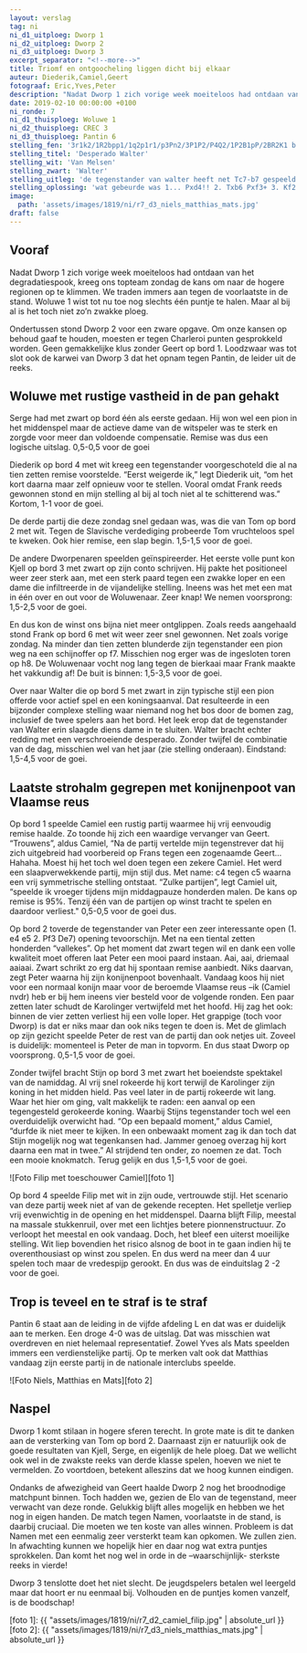 ```yaml
---
layout: verslag
tag: ni
ni_d1_uitploeg: Dworp 1
ni_d2_uitploeg: Dworp 2
ni_d3_uitploeg: Dworp 3
excerpt_separator: "<!--more-->"
title: Triomf en ontgoocheling liggen dicht bij elkaar
auteur: Diederik,Camiel,Geert
fotograaf: Eric,Yves,Peter
description: "Nadat Dworp 1 zich vorige week moeiteloos had ontdaan van het degradatiespook, kreeg ons topteam zondag de kans om naar de hogere regionen op te klimmen."
date: 2019-02-10 00:00:00 +0100
ni_ronde: 7
ni_d1_thuisploeg: Woluwe 1
ni_d2_thuisploeg: CREC 3
ni_d3_thuisploeg: Pantin 6
stelling_fen: '3r1k2/1R2bpp1/1q2p1r1/p3Pn2/3P1P2/P4Q2/1P2B1pP/2BR2K1 b - - 0 1'
stelling_titel: 'Desperado Walter'
stelling_wit: 'Van Melsen'
stelling_zwart: 'Walter'
stelling_uitleg: 'de tegenstander van walter heeft net Tc7-b7 gespeeld en hoopt een dikke vis te vangen: zwart verliest zijn dame, of niet?'
stelling_oplossing: 'wat gebeurde was 1... Pxd4!! 2. Txb6 Pxf3+ 3. Kf2 waarna het snel uit was door torenruil en promotie van de g-pion! de strafste verdediging voor wit na 1... Pxd4 moet ongetwijfeld zijn 2. Txd4 Dxd4+ 3. Le3 Lc5! 4. Tb3! Dd2!! 5. Lxc5+ Kg8 en wit kan de dreiging De1+ niet meer behoorlijk pareren!'
image:
  path: 'assets/images/1819/ni/r7_d3_niels_matthias_mats.jpg'
draft: false
---
```

## Vooraf

Nadat Dworp 1 zich vorige week moeiteloos had ontdaan van het degradatiespook, kreeg ons topteam zondag de kans om naar de hogere regionen op te klimmen. We traden immers aan tegen de voorlaatste in de stand. Woluwe 1 wist tot nu toe nog slechts één puntje te halen. Maar al bij al is het toch niet zo’n zwakke ploeg.

Ondertussen stond Dworp 2 voor een zware opgave. Om onze kansen op behoud gaaf te houden, moesten er tegen Charleroi punten gesprokkeld worden. Geen gemakkelijke klus zonder Geert op bord 1. Loodzwaar was tot slot ook de karwei van Dworp 3 dat het opnam tegen Pantin, de leider uit de reeks.<!--more-->

## Woluwe met rustige vastheid in de pan gehakt

Serge had met zwart op bord één als eerste gedaan. Hij won wel een pion in het middenspel maar de actieve dame van de witspeler was te sterk en zorgde voor meer dan voldoende compensatie. Remise was dus een logische uitslag. 0,5-0,5 voor de goei

Diederik op bord 4 met wit kreeg een tegenstander voorgeschoteld die al na tien zetten remise voorstelde. “Eerst weigerde ik,” legt Diederik uit, “om het kort daarna maar zelf opnieuw voor te stellen. Vooral omdat Frank reeds gewonnen stond en mijn stelling al bij al toch niet al te schitterend was.” Kortom, 1-1 voor de goei.

De derde partij die deze zondag snel gedaan was, was die van Tom op bord 2 met wit. Tegen de Slavische verdediging probeerde Tom vruchteloos spel te kweken. Ook hier remise, een slap begin. 1,5-1,5 voor de goei.

De andere Dworpenaren speelden geïnspireerder. Het eerste volle punt kon Kjell op bord 3 met zwart op zijn conto schrijven. Hij pakte het positioneel weer zeer sterk aan, met een sterk paard tegen een zwakke loper en een dame die infiltreerde in de vijandelijke stelling. Ineens was het met een mat in één over en out voor de Woluwenaar. Zeer knap! We nemen voorsprong: 1,5-2,5 voor de goei.

En dus kon de winst ons bijna niet meer ontglippen. Zoals reeds aangehaald stond Frank op bord 6 met wit weer zeer snel gewonnen. Net zoals vorige zondag. Na minder dan tien zetten blunderde zijn tegenstander een pion weg na een schijnoffer op f7. Misschien nog erger was de ingesloten toren op h8. De Woluwenaar vocht nog lang tegen de bierkaai maar Frank maakte het vakkundig af! De buit is binnen: 1,5-3,5 voor de goei.

Over naar Walter die op bord 5 met zwart in zijn typische stijl een pion offerde voor actief spel en een koningsaanval. Dat resulteerde in een bijzonder complexe stelling waar niemand nog het bos door de bomen zag, inclusief de twee spelers aan het bord. Het leek erop dat de tegenstander van Walter erin slaagde diens dame in te sluiten. Walter bracht echter redding met een verschroeiende desperado. Zonder twijfel de combinatie van de dag, misschien wel van het jaar (zie stelling onderaan). Eindstand: 1,5-4,5 voor de goei.

## Laatste strohalm gegrepen met konijnenpoot van Vlaamse reus

Op bord 1 speelde Camiel een rustig partij waarmee hij vrij eenvoudig remise haalde. Zo toonde hij zich een waardige vervanger van Geert. “Trouwens”, aldus Camiel, “Na de partij vertelde mijn tegenstrever dat hij zich uitgebreid had voorbereid op Frans tegen een zogenaamde Geert... Hahaha. Moest hij het toch wel doen tegen een zekere Camiel. Het werd een slaapverwekkende partij, mijn stijl dus. Met name: c4 tegen c5 waarna een vrij symmetrische stelling ontstaat. “Zulke partijen”, legt Camiel uit, “speelde ik vroeger tijdens mijn middagpauze honderden malen. De kans op remise is 95%. Tenzij één van de partijen op winst tracht te spelen en daardoor verliest." 0,5-0,5 voor de goei dus.

Op bord 2 toverde de tegenstander van Peter een zeer interessante open (1. e4 e5 2. Pf3 De7) opening tevoorschijn. Met na een tiental zetten honderden “vallekes”. Op het moment dat zwart tegen wil en dank een volle kwaliteit moet offeren laat Peter een mooi paard instaan. Aai, aai, driemaal aaiaai. Zwart schrikt zo erg dat hij spontaan remise aanbiedt. Niks daarvan, zegt Peter waarna hij zijn konijnenpoot bovenhaalt. Vandaag koos hij niet voor een normaal konijn maar voor de beroemde Vlaamse reus –ik (Camiel nvdr) heb er bij hem ineens vier besteld voor de volgende ronden. Een paar zetten later schudt de Karolinger vertwijfeld met het hoofd. Hij zag het ook: binnen de vier zetten verliest hij een volle loper. Het grappige (toch voor Dworp) is dat er niks maar dan ook niks tegen te doen is. Met de glimlach op zijn gezicht speelde Peter de rest van de partij dan ook netjes uit. Zoveel is duidelijk: momenteel is Peter de man in topvorm. En dus staat Dworp op voorsprong. 0,5-1,5 voor de goei.

Zonder twijfel bracht Stijn op bord 3 met zwart het boeiendste spektakel van de namiddag. Al vrij snel rokeerde hij kort terwijl de Karolinger zijn koning in het midden hield. Pas veel later in de partij rokeerde wit lang. Waar het hier om ging, valt makkelijk te raden: een aanval op een tegengesteld gerokeerde koning. Waarbij Stijns tegenstander toch wel een overduidelijk overwicht had. “Op een bepaald moment,” aldus Camiel, “durfde ik niet meer te kijken. In een onbewaakt moment zag ik dan toch dat Stijn mogelijk nog wat tegenkansen had. Jammer genoeg overzag hij kort daarna een mat in twee.” Al strijdend ten onder, zo noemen ze dat. Toch een mooie knokmatch. Terug gelijk en dus 1,5-1,5 voor de goei.

![Foto Filip met toeschouwer Camiel][foto 1]

Op bord 4 speelde Filip met wit in zijn oude, vertrouwde stijl. Het scenario van deze partij week niet af van de gekende recepten. Het spelletje verliep vrij evenwichtig in de opening en het middenspel. Daarna blijft Filip, meestal na massale stukkenruil, over met een lichtjes betere pionnenstructuur. Zo verloopt het meestal en ook vandaag. Doch, het bleef een uiterst moeilijke stelling. Wit liep bovendien het risico alsnog de boot in te gaan indien hij te overenthousiast op winst zou spelen. En dus werd na meer dan 4 uur spelen toch maar de vredespijp gerookt. En dus was de einduitslag 2 -2 voor de goei.

## Trop is teveel en te straf is te straf

Pantin 6 staat aan de leiding in de vijfde afdeling L en dat was er duidelijk aan te merken. Een droge 4-0 was de uitslag. Dat was misschien wat overdreven en niet helemaal representatief. Zowel Yves als Mats speelden immers een verdienstelijke partij. Op te merken valt ook dat Matthias vandaag zijn eerste partij in de nationale interclubs speelde.

![Foto Niels, Matthias en Mats][foto 2]

## Naspel

Dworp 1 komt stilaan in hogere sferen terecht. In grote mate is dit te danken aan de versterking van Tom op bord 2. Daarnaast zijn er natuurlijk ook de goede resultaten van Kjell, Serge, en eigenlijk de hele ploeg. Dat we wellicht ook wel in de zwakste reeks van derde klasse spelen, hoeven we niet te vermelden. Zo voortdoen, betekent alleszins dat we hoog kunnen eindigen.

Ondanks de afwezigheid van Geert haalde Dworp 2 nog het broodnodige matchpunt binnen. Toch hadden we, gezien de Elo van de tegenstand, meer verwacht van deze ronde. Gelukkig blijft alles mogelijk en hebben we het nog in eigen handen. De match tegen Namen, voorlaatste in de stand, is daarbij cruciaal. Die moeten we ten koste van alles winnen. Probleem is dat Namen met een eenmalig zeer versterkt team kan opkomen. We zullen zien. In afwachting kunnen we hopelijk hier en daar nog wat extra puntjes sprokkelen. Dan komt het nog wel in orde in de –waarschijnlijk- sterkste reeks in vierde!

Dworp 3 tenslotte doet het niet slecht. De jeugdspelers betalen wel leergeld maar dat hoort er nu eenmaal bij. Volhouden en de puntjes komen vanzelf, is de boodschap!

[foto 1]: {{ "assets/images/1819/ni/r7_d2_camiel_filip.jpg" | absolute_url }}
[foto 2]: {{ "assets/images/1819/ni/r7_d3_niels_matthias_mats.jpg" | absolute_url }}
